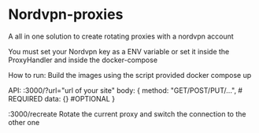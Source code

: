 # Nordvpn-proxies
A all in one solution to create rotating proxies with a nordvpn account

You must set your Nordvpn key as a ENV variable or set it inside the ProxyHandler and inside the docker-compose

How to run:
  Build the images using the script provided
  docker compose up

API:
  :3000/?url="url of your site"
    body: {
      method: "GET/POST/PUT/...",     # REQUIRED
      data: {}                        #OPTIONAL
    }

  :3000/recreate
    Rotate the current proxy and switch the connection to the other one